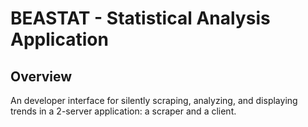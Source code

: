 # BEASTAT - Statistical Analysis Application

## Overview
An developer interface for silently scraping, analyzing, and displaying trends in a 2-server application: a scraper and a client.
